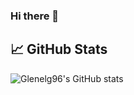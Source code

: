### Hi there 👋

<!--
**glenelg96/glenelg96** is a ✨ _special_ ✨ repository because its `README.md` (this file) appears on your GitHub profile.

Here are some ideas to get you started:

- 🔭 I’m currently working on ...
- 🌱 I’m currently learning ...
- 👯 I’m looking to collaborate on ...
- 🤔 I’m looking for help with ...
- 💬 Ask me about ...
- 📫 How to reach me: ...
- 😄 Pronouns: ...
- ⚡ Fun fact: ...
-->

## &#x1f4c8; GitHub Stats
![Glenelg96's GitHub stats](https://github-readme-stats.vercel.app/api?username=glenelg96&show_icons=true&count_private=true&theme=radical)
